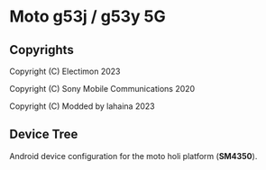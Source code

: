 Moto g53j / g53y 5G
============

## Copyrights
Copyright (C) Electimon 2023

Copyright (C) Sony Mobile Communications 2020

Copyright (C) Modded by lahaina 2023

## Device Tree

Android device configuration for the moto holi platform (**SM4350**).

